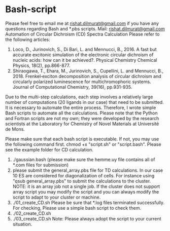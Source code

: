 # Bash-script
Please feel free to email me at rishat.dilmurat@gmail.com if you have any questions regarding Bash and *.pbs scripts. 
Mail: rishat.dilmurat@gmail.com
Automation of Circular Dichroism (CD) Spectra Calculation
Please refer to the following articles:
1. Loco, D., Jurinovich, S., Di Bari, L. and Mennucci, B., 2016. A fast but accurate excitonic simulation of the electronic circular dichroism of nucleic acids: how can it be achieved?. Physical Chemistry Chemical Physics, 18(2), pp.866-877.
2. Shiraogawa, T., Ehara, M., Jurinovich, S., Cupellini, L. and Mennucci, B., 2018. Frenkel‐exciton decomposition analysis of circular dichroism and circularly polarized luminescence for multichromophoric systems. Journal of Computational Chemistry, 39(16), pp.931-935.


Due to the multi-step calculations, each step involves a relatively large number of computations (20 ligands in our case) that need to be submitted. It is necessary to automate the entire process. Therefore, I wrote simple Bash scripts to automate all the calculations. Please note that the Python and Fortran scripts are not my own; they were developed by the research scientists at the Laboratory for Chemistry of Novel Materials at Université de Mons.

Please make sure that each bash script is executable. If not, you may use the following command first. chmod +x "script.sh" or "script.bash". Please see the example folder for CD calculation.
1) ./gaussian.bash (please make sure the hemme.uy file contains all of *.com files for submission)
2) please submit the general_array.pbs file for TD calculations. In our case 10 ES are considered for diagonalization of cells. For instance using "qsub general_array.pbs" to submit the calculations to the cluster. NOTE: it is an array job not a single job. If the cluster does not support array script you may modify the script and you can always modify the script to adapt to your cluster or machine.
3) ./01_create_CD.sh Please be sure that *.log files terminated successfully. For checking, Please use a simple bash script to check them.
4) ./02_create_CD.sh
5) ./03_create_CD.sh
Note: Please always adopt the script to your current situation.
   
   
